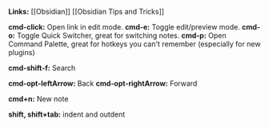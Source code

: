 **Links:** [[Obsidian]] [[Obsidian Tips and Tricks]]

**cmd-click:** Open link in edit mode.
**cmd-e:** Toggle edit/preview mode.
**cmd-o:** Toggle Quick Switcher, great for switching notes.
**cmd-p:** Open Command Palette, great for hotkeys you can't remember (especially for new plugins)

**cmd-shift-f:** Search

**cmd-opt-leftArrow:** Back
**cmd-opt-rightArrow:** Forward

**cmd+n:** New note

**shift, shift+tab:** indent and outdent
